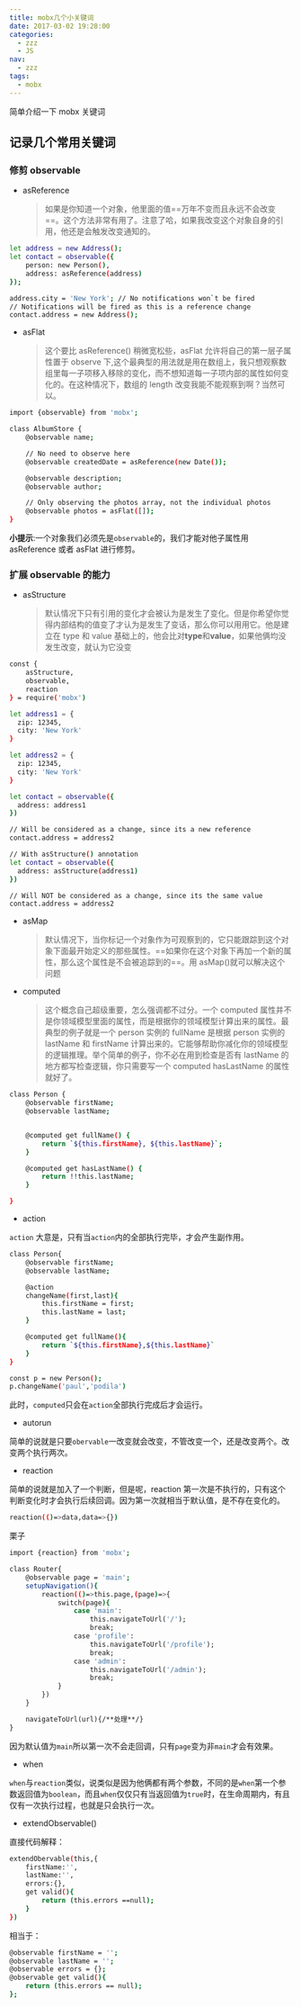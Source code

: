 ```yaml
---
title: mobx几个小关键词
date: 2017-03-02 19:28:00
categories:
  - zzz
  - JS
nav:
  - zzz
tags:
  - mobx
---
```


简单介绍一下 mobx 关键词

<!--more-->

## 记录几个常用关键词

### 修剪 observable

- asReference
  > 如果是你知道一个对象，他里面的值==万年不变而且永远不会改变==。这个方法非常有用了。注意了哈，如果我改变这个对象自身的引用，他还是会触发改变通知的。

```bash
let address = new Address();
let contact = observable({
    person: new Person(),
    address: asReference(address)
});

address.city = 'New York'; // No notifications won`t be fired
// Notifications will be fired as this is a reference change
contact.address = new Address();

```

- asFlat
  > 这个要比 asReference() 稍微宽松些，asFlat 允许将自己的第一层子属性置于 observe 下,这个最典型的用法就是用在数组上，我只想观察数组里每一子项移入移除的变化，而不想知道每一子项内部的属性如何变化的。在这种情况下，数组的 length 改变我能不能观察到啊？当然可以。

```bash
import {observable} from 'mobx';

class AlbumStore {
    @observable name;

    // No need to observe here
    @observable createdDate = asReference(new Date());

    @observable description;
    @observable author;

    // Only observing the photos array, not the individual photos
    @observable photos = asFlat([]);
}
```

**小提示**:一个对象我们必须先是`observable`的，我们才能对他子属性用 asReference 或者 asFlat 进行修剪。

### 扩展 observable 的能力

- asStructure
  > 默认情况下只有引用的变化才会被认为是发生了变化。但是你希望你觉得内部结构的值变了才认为是发生了变话，那么你可以用用它。他是建立在 type 和 value 基础上的，他会比对**type**和**value**，如果他俩均没发生改变，就认为它没变

```bash
const {
    asStructure,
    observable,
    reaction
} = require('mobx')

let address1 = {
  zip: 12345,
  city: 'New York'
}

let address2 = {
  zip: 12345,
  city: 'New York'
}

let contact = observable({
  address: address1
})

// Will be considered as a change, since its a new reference
contact.address = address2

// With asStructure() annotation
let contact = observable({
  address: asStructure(address1)
})

// Will NOT be considered as a change, since its the same value
contact.address = address2
```

- asMap

  > 默认情况下，当你标记一个对象作为可观察到的，它只能跟踪到这个对象下面最开始定义的那些属性。==如果你在这个对象下再加一个新的属性，那么这个属性是不会被追踪到的==。用 asMap()就可以解决这个问题

- computed
  > 这个概念自己超级重要，怎么强调都不过分。一个 computed 属性并不是你领域模型里面的属性，而是根据你的领域模型计算出来的属性。最典型的例子就是一个 person 实例的 fullName 是根据 person 实例的 lastName 和 firstName 计算出来的。它能够帮助你减化你的领域模型的逻辑推理。举个简单的例子，你不必在用到检查是否有 lastName 的地方都写检查逻辑，你只需要写一个 computed hasLastName 的属性就好了。

```bash
class Person {
    @observable firstName;
    @observable lastName;


    @computed get fullName() {
        return `${this.firstName}, ${this.lastName}`;
    }

    @computed get hasLastName() {
        return !!this.lastName;
    }

}
```

- action

`action` 大意是，只有当`action`内的全部执行完毕，才会产生副作用。

```bash
class Person{
    @observable firstName;
    @observable lastName;

    @action
    changeName(first,last){
        this.firstName = first;
        this.lastName = last;
    }

    @computed get fullName(){
        return `${this.firstName},${this.lastName}`
    }
}

const p = new Person();
p.changeName('paul','podila')

```

此时，`computed`只会在`action`全部执行完成后才会运行。

- autorun

简单的说就是只要`obervable`一改变就会改变，不管改变一个，还是改变两个。改变两个执行两次。

- reaction

简单的说就是加入了一个判断，但是呢，reaction 第一次是不执行的，只有这个判断变化时才会执行后续回调。因为第一次就相当于默认值，是不存在变化的。

```bash
reaction(()=>data,data=>{})
```

栗子

```bash
import {reaction} from 'mobx';

class Router{
    @observable page = 'main';
    setupNavigation(){
        reaction(()=>this.page,(page)=>{
            switch(page){
                case 'main':
                    this.navigateToUrl('/');
                    break;
                case 'profile':
                    this.navigateToUrl('/profile');
                    break;
                case 'admin':
                    this.navigateToUrl('/admin');
                    break;
            }
        })
    }

    navigateToUrl(url){/**处理**/}
}

```

因为默认值为`main`所以第一次不会走回调，只有`page`变为非`main`才会有效果。

- when

`when`与`reaction`类似，说类似是因为他俩都有两个参数，不同的是`when`第一个参数返回值为`boolean`，而且`when`仅仅只有当返回值为`true`时，在生命周期内，有且仅有一次执行过程，也就是只会执行一次。

- extendObservable()

直接代码解释：

```bash
extendObervable(this,{
    firstName:'',
    lastName:'',
    errors:{},
    get valid(){
        return (this.errors ==null);
    }
})

```

相当于：

```bash
@observable firstName = '';
@observable lastName = '';
@observable errors = {};
@observable get valid(){
    return (this.errors == null);
};
```
